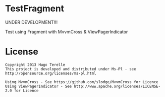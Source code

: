 TestFragment
============
UNDER DEVELOPMENT!!!

Test using Fragment with MvvmCross & ViewPagerIndicator


License
=======

    Copyright 2013 Hugo Terelle
	This project is developed and distributed under Ms-Pl - see http://opensource.org/licenses/ms-pl.html
	
	Using MvvmCross - See https://github.com/slodge/MvvmCross for Licence
	Using ViewPagerIndicator - See http://www.apache.org/licenses/LICENSE-2.0 for Licence
	
	
	
